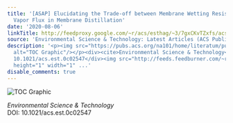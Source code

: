 ```yaml
---
title: '[ASAP] Elucidating the Trade-off between Membrane Wetting Resistance and Water
  Vapor Flux in Membrane Distillation'
date: '2020-08-06'
linkTitle: http://feedproxy.google.com/~r/acs/esthag/~3/7gxCKvTZxfs/acs.est.0c02547
source: 'Environmental Science & Technology: Latest Articles (ACS Publications)'
description: '<p><img src="https://pubs.acs.org/na101/home/literatum/publisher/achs/journals/content/esthag/0/esthag.ahead-of-print/acs.est.0c02547/20200806/images/medium/es0c02547_0008.gif"
  alt="TOC Graphic"/></p><div><cite>Environmental Science & Technology</cite></div><div>DOI:
  10.1021/acs.est.0c02547</div><img src="http://feeds.feedburner.com/~r/acs/esthag/~4/7gxCKvTZxfs"
  height="1" width="1" ...'
disable_comments: true
---
```

<p><img src="https://pubs.acs.org/na101/home/literatum/publisher/achs/journals/content/esthag/0/esthag.ahead-of-print/acs.est.0c02547/20200806/images/medium/es0c02547_0008.gif" alt="TOC Graphic"/></p><div><cite>Environmental Science & Technology</cite></div><div>DOI: 10.1021/acs.est.0c02547</div><img src="http://feeds.feedburner.com/~r/acs/esthag/~4/7gxCKvTZxfs" height="1" width="1" ...